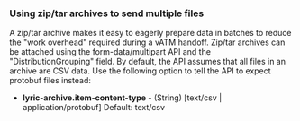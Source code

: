 ### Using zip/tar archives to send multiple files

A zip/tar archive makes it easy to eagerly prepare data in batches to reduce the "work overhead" required during a vATM handoff. Zip/tar archives can be attached
using the form-data/multipart API and the "DistributionGrouping" field. By default, the API assumes that all files in an archive are CSV data. Use the following option to
tell the API to expect protobuf files instead:

  - **lyric-archive.item-content-type** - (String) [text/csv | application/protobuf] Default: text/csv
